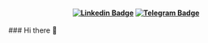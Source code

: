 

<h4 align="center">

[![Linkedin Badge](https://img.shields.io/badge/-Linkedin-blue?style=for-the-badge&logo=Linkedin&logoColor=white&link=https://github.com/LuisCarlosRojasTorres)](https://www.linkedin.com/in/luiscarlos-rojastorres-fem/)
[![Telegram Badge](https://img.shields.io/badge/Telegram-2CA5E0?style=for-the-badge&logo=telegram&logoColor=white)]()

</h4>
### Hi there 👋

<!--
**LuisCarlosRojasTorres/LuisCarlosRojasTorres** is a ✨ _special_ ✨ repository because its `README.md` (this file) appears on your GitHub profile.

Here are some ideas to get you started:

- 🔭 I’m currently working on ...
- 🌱 I’m currently learning ...
- 👯 I’m looking to collaborate on ...
- 🤔 I’m looking for help with ...
- 💬 Ask me about ...
- 📫 How to reach me: ...
- 😄 Pronouns: ...
- ⚡ Fun fact: ...
-->

